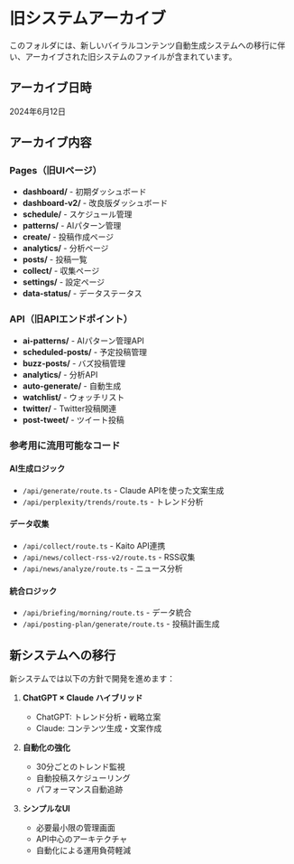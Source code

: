 # 旧システムアーカイブ

このフォルダには、新しいバイラルコンテンツ自動生成システムへの移行に伴い、アーカイブされた旧システムのファイルが含まれています。

## アーカイブ日時
2024年6月12日

## アーカイブ内容

### Pages（旧UIページ）
- **dashboard/** - 初期ダッシュボード
- **dashboard-v2/** - 改良版ダッシュボード
- **schedule/** - スケジュール管理
- **patterns/** - AIパターン管理
- **create/** - 投稿作成ページ
- **analytics/** - 分析ページ
- **posts/** - 投稿一覧
- **collect/** - 収集ページ
- **settings/** - 設定ページ
- **data-status/** - データステータス

### API（旧APIエンドポイント）
- **ai-patterns/** - AIパターン管理API
- **scheduled-posts/** - 予定投稿管理
- **buzz-posts/** - バズ投稿管理
- **analytics/** - 分析API
- **auto-generate/** - 自動生成
- **watchlist/** - ウォッチリスト
- **twitter/** - Twitter投稿関連
- **post-tweet/** - ツイート投稿

### 参考用に流用可能なコード

#### AI生成ロジック
- `/api/generate/route.ts` - Claude APIを使った文案生成
- `/api/perplexity/trends/route.ts` - トレンド分析

#### データ収集
- `/api/collect/route.ts` - Kaito API連携
- `/api/news/collect-rss-v2/route.ts` - RSS収集
- `/api/news/analyze/route.ts` - ニュース分析

#### 統合ロジック
- `/api/briefing/morning/route.ts` - データ統合
- `/api/posting-plan/generate/route.ts` - 投稿計画生成

## 新システムへの移行

新システムでは以下の方針で開発を進めます：

1. **ChatGPT × Claude ハイブリッド**
   - ChatGPT: トレンド分析・戦略立案
   - Claude: コンテンツ生成・文案作成

2. **自動化の強化**
   - 30分ごとのトレンド監視
   - 自動投稿スケジューリング
   - パフォーマンス自動追跡

3. **シンプルなUI**
   - 必要最小限の管理画面
   - API中心のアーキテクチャ
   - 自動化による運用負荷軽減